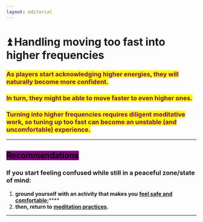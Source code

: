 ```yaml
---
layout: editorial
---
```


# ⏫ Handling moving too fast into higher frequencies

### <mark style="color:purple;">**As players start acknowledging higher energies, they will naturally become more confident.**</mark>

### <mark style="color:purple;">**In turn, they might be able to move faster to even higher ones.**</mark>

### <mark style="color:purple;">**Turning into higher frequencies requires diligent meditative work, so tuning up too fast can become an unstable (and uncomfortable) experience.**</mark>

****

## <mark style="background-color:purple;">**Recommendations**</mark>

### If you start feeling confused while still in a peaceful zone/state of mind:

1. **ground yourself with an activity that makes you** [**feel safe and comfortable;**](../../materializing/manifesting/bliss/)****
2. **then, return to** [**meditation practices**](../../../../tarot/the-usdchoice-of-tarot/reading-tarot/meditation-groundwork/)**.**

****
